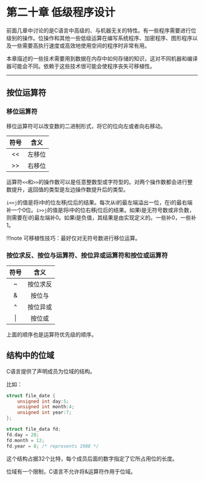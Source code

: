 # 第二十章 低级程序设计

前面几章中讨论的是C语言中高级的、与机器无关的特性。有一些程序需要进行位级别的操作。位操作和其他一些低级运算在编写系统程序、加密程序、图形程序以及一些需要高执行速度或高效地使用空间的程序时非常有用。

本章描述的一些技术需要用到数据在内存中如何存储的知识，这对不同机器和编译器可能会不同。依赖于这些技术很可能会使程序丧失可移植性。

---

## 按位运算符

### 移位运算符

移位运算符可以改变数的二进制形式，将它的位向左或者向右移动。

|符号|含义|
|:-:|:-:|
|<<|左移位|
|>>|右移位|

运算符`<<`和`>>`的操作数可以是任意整数型或字符型的。对两个操作数都会进行整数提升，返回值的类型是左边操作数提升后的类型。

`i<<j`的值是将i中的位左移j位后的结果。每次从i的最左端溢出一位，在i的最右端补一个0位。`i>>j`的值是将i中的位右移j位后的结果。如果i是无符号数或非负数，则需要在i的最左端补0。如果i是负值，其结果是由实现定义的。一些补0，一些补1。

!!!note
    可移植性技巧：最好仅对无符号数进行移位运算。

### 按位求反、按位与运算符、按位异或运算符和按位或运算符

|符号|含义|
|:-:|:-:|
|~|按位求反|
|&|按位与|
|^|按位异或|
|\||按位或|

上面的顺序也是运算符优先级的顺序。

## 结构中的位域

C语言提供了声明成员为位域的结构。

比如：

```c
struct file_date {
    unsigned int day:5;
    unsigned int month:4;
    unsigned int year:7;
};

struct file_data fd;
fd.day = 28;
fd.month = 12;
fd.year = 8; /* represents 1988 */
```

这个结构占据32个比特，每个成员后面的数字指定了它所占用位的长度。

位域有一个限制，C语言不允许将&运算符作用于位域。
